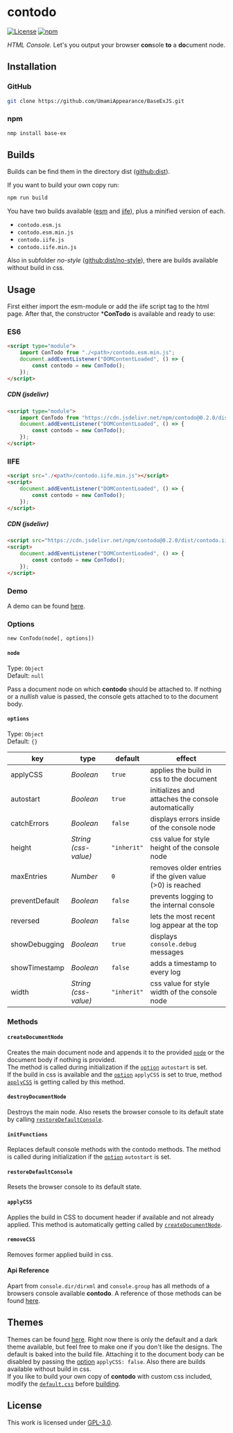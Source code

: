 # contodo

[![License](https://img.shields.io/github/license/UmamiAppearance/contodo?color=009911&style=for-the-badge)](./LICENSE)
[![npm](https://img.shields.io/npm/v/contodo?color=%23009911&style=for-the-badge)](https://www.npmjs.com/package/contodo)

_HTML Console._ Let's you output your browser **con**sole **to** a **do**cument node.


## Installation
### GitHub
```sh
git clone https://github.com/UmamiAppearance/BaseExJS.git
```

### npm
```sh
nmp install base-ex
```

## Builds
Builds can be find them in the directory dist ([github:dist](https://github.com/UmamiAppearance/contodo/tree/main/dist)). 

If you want to build your own copy run:
```sh
npm run build
```

You have two builds available ([esm](https://developer.mozilla.org/en-US/docs/Web/JavaScript/Guide/Modules) and [iife](https://developer.mozilla.org/en-US/docs/Glossary/IIFE)), plus a minified version of each. 
* ``contodo.esm.js``
* ``contodo.esm.min.js``
* ``contodo.iife.js``
* ``contodo.iife.min.js``

Also in subfolder _no-style_ ([github:dist/no-style](https://github.com/UmamiAppearance/contodo/tree/main/dist/no-style)), there are builds available without build in css.


## Usage
First either import the esm-module or add the iife script tag to the html page. After that, the constructor ***ConTodo** is available and ready to use:

### ES6
```html
<script type="module">
    import ConTodo from "./<path>/contodo.esm.min.js";
    document.addEventListener("DOMContentLoaded", () => {
        const contodo = new ConTodo();
    });
</script>
```
##### CDN (jsdelivr)
```html
<script type="module">
    import ConTodo from "https://cdn.jsdelivr.net/npm/contodo@0.2.0/dist/contodo.esm.min.js";
    document.addEventListener("DOMContentLoaded", () => {
        const contodo = new ConTodo();
    });
</script>
```


### IIFE
```html
<script src="./<path>/contodo.iife.min.js"></script>
<script>
    document.addEventListener("DOMContentLoaded", () => {
        const contodo = new ConTodo();
    });
</script>
```

##### CDN (jsdelivr)
```html
<script src="https://cdn.jsdelivr.net/npm/contodo@0.2.0/dist/contodo.iife.min.js"></script>
<script>
    document.addEventListener("DOMContentLoaded", () => {
        const contodo = new ConTodo();
    });
</script>
```


### Demo
A demo can be found [here](https://umamiappearance.github.io/contodo/examples/demo.html).


### Options
`new ConTodo(node[, options])`

#### `node`
Type: `Object`  
Default: `null`  

Pass a document node on which **contodo** should be attached to. If nothing or a _nullish_ value is passed, the console gets attached to to the document body.

#### `options`
Type: `Object`  
Default: `{}`  

| key            | type                 | default     | effect                                                   |
| -------------- | -------------------- | ----------- | -------------------------------------------------------- |
| applyCSS       | _Boolean_            | `true`      | applies the build in css to the document                 |
| autostart      | _Boolean_            | `true`      | initializes and attaches the console automatically       |
| catchErrors    | _Boolean_            | `false`     | displays errors inside of the console node               |
| height         | _String (css-value)_ | `"inherit"` | css value for style height of the console node           |
| maxEntries     | _Number_             | `0`         | removes older entries if the given value (>0) is reached |
| preventDefault | _Boolean_            | `false`     | prevents logging to the internal console                 |
| reversed       | _Boolean_            | `false`     | lets the most recent log appear at the top               |
| showDebugging  | _Boolean_            | `true`      | displays `console.debug` messages                        |
| showTimestamp  | _Boolean_            | `false`     | adds a timestamp to every log                            |
| width          | _String (css-value)_ | `"inherit"` | css value for style width of the console node            |

### Methods

#### `createDocumentNode`
Creates the main document node and appends it to the provided [`node`](#node) or the document body if nothing is provided.  
The method is called during initialization if the [`option`](#options-1) `autostart` is set.  
If the build in css is available and the [`option`](#options-1) `applyCSS` is set to true, method [`applyCSS`](#applycss) is getting called by this method.

#### `destroyDocumentNode`
Destroys the main node. Also resets the browser console to its default state by calling [`restoreDefaultConsole`](#restoreDefaultConsole).

#### `initFunctions`
Replaces default console methods with the contodo methods. The method is called during initialization if the [`option`](#options-1) `autostart` is set.

#### `restoreDefaultConsole`
Resets the browser console to its default state.

#### `applyCSS`
Applies the build in CSS to document header if available and not already applied. This method is automatically getting called by [`createDocumentNode`](#createdocumentnode).

#### `removeCSS`
Removes former applied build in css.

#### Api Reference
Apart from `console.dir/dirxml` and `console.group` has all methods of a browsers console available **contodo**. A reference of those methods can be found [here](https://developer.mozilla.org/en-US/docs/Web/API/Console).


## Themes
Themes can be found [here](./themes/). Right now there is only the default and a dark theme available, but feel free to make one if you don't like the designs. The default is baked into the build file. Attaching it to the document body can be disabled by passing the [option](#options-1) `applyCSS: false`. Also there are builds available without build in css.  
If you like to build your own copy of **contodo** with custom css included, modify the [`default.css`](./themes/default.css) before [building](#builds).


## License
This work is licensed under [GPL-3.0](https://opensource.org/licenses/GPL-3.0).
